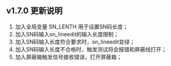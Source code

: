 <!--
 * @Author: emmovo
 * @Date: 2023-04-19 15:39:09
 * @LastEditors: emmovo
 * @LastEditTime: 2023-04-19 15:42:31
 * @FilePath: \GUIe:\WorkingData\BluetoothKB_Freq_test\updata\v1.7.0\readme.md
 * @Description: 
 * 
 * Copyright (c) 2023 by mingjkl@live.com/emmovo.com, All Rights Reserved. 
-->



## v1.7.0 更新说明
1. 加入全局变量 SN_LENTH 用于设置SN码长度；
2. 加入SN码输入sn_lineedit的输入长度限制；
3. 加入SN码输入长度符合要求时，sn_lineedit变绿；
4. 加入SN码输入长度不合格时，触发测试将会报错和屏蔽线打开；
5. 加入屏蔽箱触发信号接收错误，打开屏蔽箱；